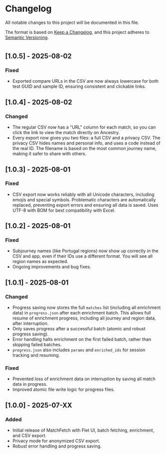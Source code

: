 # Changelog

All notable changes to this project will be documented in this file.

The format is based on [Keep a Changelog](https://keepachangelog.com/en/1.0.0/), and this project adheres to [Semantic Versioning](https://semver.org/spec/v2.0.0.html).

#

## [1.0.5] - 2025-08-02

### Fixed

- Exported compare URLs in the CSV are now always lowercase for both test GUID and sample ID, ensuring consistent and clickable links.

## [1.0.4] - 2025-08-02

### Changed

- The regular CSV now has a "URL" column for each match, so you can click the link to view the match directly on Ancestry.
- Every export now gives you two files: a full CSV and a privacy CSV. The privacy CSV hides names and personal info, and uses a code instead of the real ID. The filename is based on the most common journey name, making it safer to share with others.

## [1.0.3] - 2025-08-01

### Fixed

- CSV export now works reliably with all Unicode characters, including emojis and special symbols. Problematic characters are automatically replaced, preventing export errors and ensuring all data is saved. Uses UTF-8 with BOM for best compatibility with Excel.

## [1.0.2] - 2025-08-01

### Fixed

- Subjourney names (like Portugal regions) now show up correctly in the CSV and app, even if their IDs use a different format. You will see all region names as expected.
- Ongoing improvements and bug fixes.

## [1.0.1] - 2025-08-01

### Changed

- Progress saving now stores the full `matches` list (including all enrichment data) in `progress.json` after each enrichment batch. This allows full resume of enrichment progress, including all journey and region data, after interruption.
- Only saves progress after a successful batch (atomic and robust progress saving).
- Error handling halts enrichment on the first failed batch, rather than skipping failed batches.
- `progress.json` also includes `params` and `enriched_ids` for session tracking and resuming.

### Fixed

- Prevented loss of enrichment data on interruption by saving all match data in progress.
- Improved atomic file write logic for progress files.

## [1.0.0] - 2025-07-XX

### Added

- Initial release of MatchFetch with Flet UI, batch fetching, enrichment, and CSV export.
- Privacy mode for anonymized CSV export.
- Robust error handling and progress saving.
